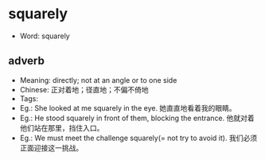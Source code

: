 # squarely

- Word: squarely

## adverb

- Meaning: directly; not at an angle or to one side
- Chinese: 正对着地；径直地；不偏不倚地
- Tags: 
- Eg.: She looked at me squarely in the eye. 她直直地看着我的眼睛。
- Eg.: He stood squarely in front of them, blocking the entrance. 他就对着他们站在那里，挡住入口。
- Eg.: We must meet the challenge squarely(= not try to avoid it). 我们必须正面迎接这一挑战。

